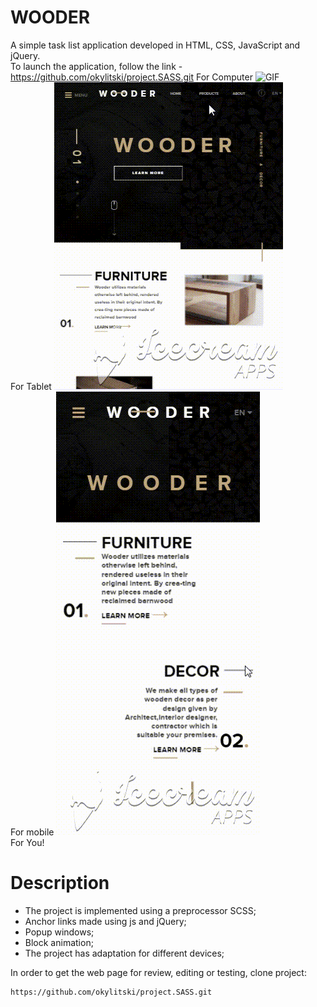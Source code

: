 # WOODER
A simple task list application developed in HTML, CSS, JavaScript and jQuery.<br>
To launch the application, follow the link - https://github.com/okylitski/project.SASS.git
For Сomputer 
<img src="/assets/image/Tablet.gif" alt="GIF" style="max-width:100%"><br>
For Tablet
<img src="/assets/image/pad.gif" alt="GIF" style="max-width:100%"><br>
For mobile
<img src="/assets/image/mob.gif" alt="GIF" style="max-width:100%"><br>
For You!


# Description
- The project is implemented using a preprocessor SCSS;
- Anchor links made using js and jQuery;
- Popup windows;
- Block animation;
- The project has adaptation for different devices;

In order to get the web page for review, editing or testing, clone project:
```
https://github.com/okylitski/project.SASS.git
```
